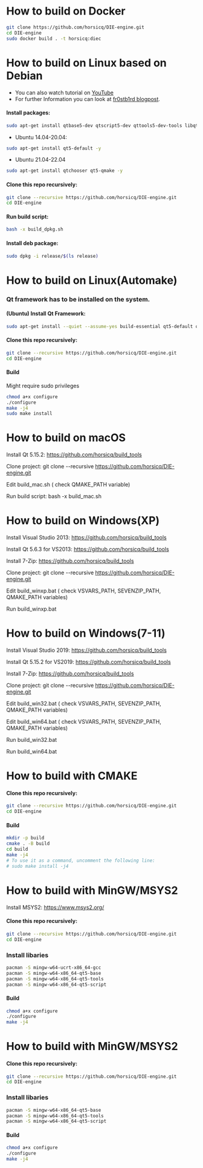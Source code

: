 # How to build on Docker

```bash
git clone https://github.com/horsicq/DIE-engine.git
cd DIE-engine
sudo docker build . -t horsicq:diec
```

# How to build on Linux based on Debian 

* You can also watch tutorial on [YouTube](https://www.youtube.com/watch?v=hODcbA_1Tns)
* For further Information you can look at [fr0stb1rd blogpost](https://fr0stb1rd.gitlab.io/posts/building-and-running-detect-it-easy-on-kali-linux-complete-tutorial/).
  
#### Install packages:

```bash
sudo apt-get install qtbase5-dev qtscript5-dev qttools5-dev-tools libqt5svg5-dev git build-essential -y
```

- Ubuntu 14.04-20.04:

```bash
sudo apt-get install qt5-default -y
```

- Ubuntu 21.04-22.04

```bash
sudo apt-get install qtchooser qt5-qmake -y
```

#### Clone this repo recursively:

```bash
git clone --recursive https://github.com/horsicq/DIE-engine.git
cd DIE-engine
```

#### Run build script:

```bash
bash -x build_dpkg.sh
```

#### Install deb package:

```bash
sudo dpkg -i release/$(ls release)
```

# How to build on Linux(Automake)

### Qt framework has to be installed on the system.

#### (Ubuntu) Install Qt Framework:

```bash
sudo apt-get install --quiet --assume-yes build-essential qt5-default qtbase5-dev qttools5-dev-tools qtscript5-dev libqt5svg5-dev
```

#### Clone this repo recursively:

```bash
git clone --recursive https://github.com/horsicq/DIE-engine.git
cd DIE-engine
```

#### Build

Might require sudo privileges

```bash
chmod a+x configure
./configure
make -j4
sudo make install
```

# How to build on macOS

Install Qt 5.15.2: https://github.com/horsicq/build_tools

Clone project: git clone --recursive https://github.com/horsicq/DIE-engine.git

Edit build_mac.sh ( check QMAKE_PATH variable)

Run build script: bash -x build_mac.sh

# How to build on Windows(XP)

Install Visual Studio 2013: https://github.com/horsicq/build_tools

Install Qt 5.6.3 for VS2013: https://github.com/horsicq/build_tools

Install 7-Zip: https://github.com/horsicq/build_tools

Clone project: git clone --recursive https://github.com/horsicq/DIE-engine.git

Edit build_winxp.bat ( check VSVARS_PATH, SEVENZIP_PATH, QMAKE_PATH variables)

Run build_winxp.bat

# How to build on Windows(7-11)

Install Visual Studio 2019: https://github.com/horsicq/build_tools

Install Qt 5.15.2 for VS2019: https://github.com/horsicq/build_tools

Install 7-Zip: https://github.com/horsicq/build_tools

Clone project: git clone --recursive https://github.com/horsicq/DIE-engine.git

Edit build_win32.bat ( check VSVARS_PATH, SEVENZIP_PATH, QMAKE_PATH variables)

Edit build_win64.bat ( check VSVARS_PATH, SEVENZIP_PATH, QMAKE_PATH variables)

Run build_win32.bat

Run build_win64.bat

# How to build with CMAKE

#### Clone this repo recursively:

```bash
git clone --recursive https://github.com/horsicq/DIE-engine.git
cd DIE-engine
```

#### Build

```bash
mkdir -p build
cmake . -B build
cd build
make -j4
# To use it as a command, uncomment the following line:
# sudo make install -j4
```

# How to build with MinGW/MSYS2

Install MSYS2: https://www.msys2.org/

#### Clone this repo recursively:

```bash
git clone --recursive https://github.com/horsicq/DIE-engine.git
cd DIE-engine
```

### Install libaries

```bash
pacman -S mingw-w64-ucrt-x86_64-gcc
pacman -S mingw-w64-x86_64-qt5-base
pacman -S mingw-w64-x86_64-qt5-tools
pacman -S mingw-w64-x86_64-qt5-script
```

#### Build

```bash
chmod a+x configure
./configure
make -j4
```

# How to build with MinGW/MSYS2

#### Clone this repo recursively:

```bash
git clone --recursive https://github.com/horsicq/DIE-engine.git
cd DIE-engine
```

### Install libaries

```bash
pacman -S mingw-w64-x86_64-qt5-base
pacman -S mingw-w64-x86_64-qt5-tools
pacman -S mingw-w64-x86_64-qt5-script
```

#### Build

```bash
chmod a+x configure
./configure
make -j4
```
